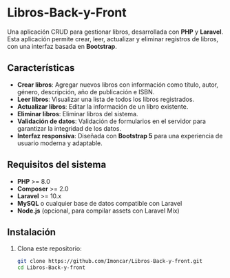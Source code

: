 # Libros-Back-y-Front

Una aplicación CRUD para gestionar libros, desarrollada con **PHP** y **Laravel**. Esta aplicación permite crear, leer, actualizar y eliminar registros de libros, con una interfaz basada en **Bootstrap**.

## Características

- **Crear libros**: Agregar nuevos libros con información como título, autor, género, descripción, año de publicación e ISBN.
- **Leer libros**: Visualizar una lista de todos los libros registrados.
- **Actualizar libros**: Editar la información de un libro existente.
- **Eliminar libros**: Eliminar libros del sistema.
- **Validación de datos**: Validación de formularios en el servidor para garantizar la integridad de los datos.
- **Interfaz responsiva**: Diseñada con **Bootstrap 5** para una experiencia de usuario moderna y adaptable.

## Requisitos del sistema

- **PHP** >= 8.0
- **Composer** >= 2.0
- **Laravel** >= 10.x
- **MySQL** o cualquier base de datos compatible con Laravel
- **Node.js** (opcional, para compilar assets con Laravel Mix)

## Instalación

1. Clona este repositorio:

   ```bash
   git clone https://github.com/Imoncar/Libros-Back-y-front.git
   cd Libros-Back-y-front